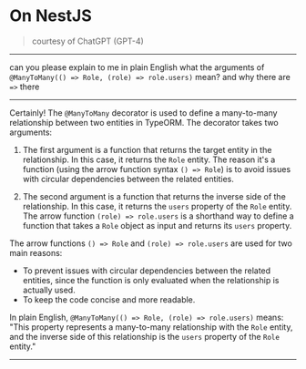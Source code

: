 # On NestJS

> courtesy of ChatGPT (GPT-4)

---

can you please explain to me in plain English what the arguments of `@ManyToMany(() => Role, (role) => role.users)` mean? and why there are `=>` there

---

Certainly! The `@ManyToMany` decorator is used to define a many-to-many relationship between two entities in TypeORM. The decorator takes two arguments:

1. The first argument is a function that returns the target entity in the relationship. In this case, it returns the `Role` entity. The reason it's a function (using the arrow function syntax `() => Role`) is to avoid issues with circular dependencies between the related entities.

2. The second argument is a function that returns the inverse side of the relationship. In this case, it returns the `users` property of the `Role` entity. The arrow function `(role) => role.users` is a shorthand way to define a function that takes a `Role` object as input and returns its `users` property.

The arrow functions `() => Role` and `(role) => role.users` are used for two main reasons:

- To prevent issues with circular dependencies between the related entities, since the function is only evaluated when the relationship is actually used.
- To keep the code concise and more readable.

In plain English, `@ManyToMany(() => Role, (role) => role.users)` means: "This property represents a many-to-many relationship with the `Role` entity, and the inverse side of this relationship is the `users` property of the `Role` entity."

---

